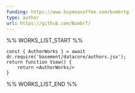 ```yaml
---
funding: https://www.buymeacoffee.com/bumbrtg
type: author
url: https://github.com/BumbrT/
---
```



%% WORKS_LIST_START %%

```datacorejsx
const { AuthorWorks } = await dc.require('basement/datacore/authors.jsx');
return function View() {
    return <AuthorWorks/>
}
```
%% WORKS_LIST_END %%